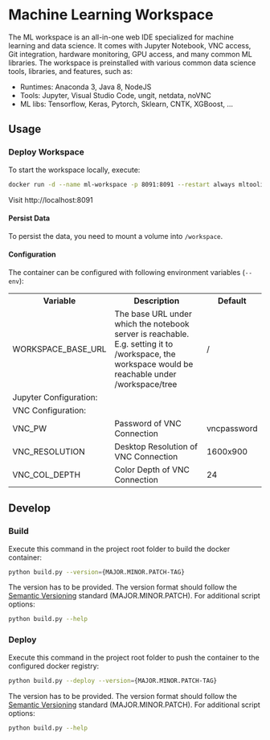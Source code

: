 # Machine Learning Workspace

The ML workspace is an all-in-one web IDE specialized for machine learning and data science. It comes with Jupyter Notebook, VNC access, Git integration, hardware monitoring, GPU access, and many common ML libraries. The workspace is preinstalled with various common data science tools, libraries, and features, such as:

- Runtimes: Anaconda 3, Java 8, NodeJS
- Tools: Jupyter, Visual Studio Code, ungit, netdata, noVNC
- ML libs: Tensorflow, Keras, Pytorch, Sklearn, CNTK, XGBoost, ...

## Usage

### Deploy Workspace

To start the workspace locally, execute:

```bash
docker run -d --name ml-workspace -p 8091:8091 --restart always mltooling/ml-workspace
```

Visit http://localhost:8091
 
#### Persist Data

To persist the data, you need to mount a volume into `/workspace`.

#### Configuration

The container can be configured with following environment variables (`--env`):

<table>
    <tr>
        <th>Variable</th>
        <th>Description</th>
        <th>Default</th>
    </tr>
    <tr>
        <td>WORKSPACE_BASE_URL</td>
        <td>The base URL under which the notebook server is reachable. E.g. setting it to /workspace, the workspace would be reachable under /workspace/tree</td>
        <td>/</td>
    </tr>
    <tr>
        <td colspan="3">Jupyter Configuration:</td>
    </tr>
    <tr>
        <td colspan="3">VNC Configuration:</td>
    </tr>
    <tr>
        <td>VNC_PW</td>
        <td>Password of VNC Connection</td>
        <td>vncpassword</td>
    </tr>
    <tr>
        <td>VNC_RESOLUTION</td>
        <td>Desktop Resolution of VNC Connection</td>
        <td>1600x900</td>
    </tr>
    <tr>
        <td>VNC_COL_DEPTH</td>
        <td>Color Depth of VNC Connection</td>
        <td>24</td>
    </tr>
</table>

## Develop

### Build

Execute this command in the project root folder to build the docker container:

```bash
python build.py --version={MAJOR.MINOR.PATCH-TAG}
```

The version has to be provided. The version format should follow the [Semantic Versioning](https://semver.org/) standard (MAJOR.MINOR.PATCH). For additional script options:

```bash
python build.py --help
```

### Deploy

Execute this command in the project root folder to push the container to the configured docker registry:

```bash
python build.py --deploy --version={MAJOR.MINOR.PATCH-TAG}
```

The version has to be provided. The version format should follow the [Semantic Versioning](https://semver.org/) standard (MAJOR.MINOR.PATCH). For additional script options:

```bash
python build.py --help
```